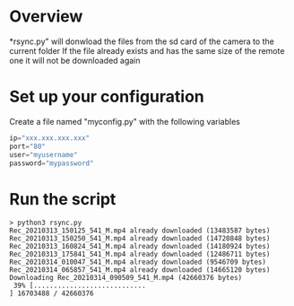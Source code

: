 # Overview
*rsync.py" will donwload the files from the sd card of the camera to the current folder
If the file already exists and has the same size of the remote one it will not be downloaded again

# Set up your configuration
Create a file named "myconfig.py" with the following variables

```python
ip="xxx.xxx.xxx.xxx"
port="80"
user="myusername"
password="mypassword"
```

# Run the script
```console
> python3 rsync.py 
Rec_20210313_150125_541_M.mp4 already downloaded (13483587 bytes)
Rec_20210313_150250_541_M.mp4 already downloaded (14720848 bytes)
Rec_20210313_160824_541_M.mp4 already downloaded (14180924 bytes)
Rec_20210313_175841_541_M.mp4 already downloaded (12486711 bytes)
Rec_20210314_010047_541_M.mp4 already downloaded (9546709 bytes)
Rec_20210314_065857_541_M.mp4 already downloaded (14665120 bytes)
Downloading Rec_20210314_090509_541_M.mp4 (42660376 bytes)
 39% [............................                                            ] 16703488 / 42660376
```
